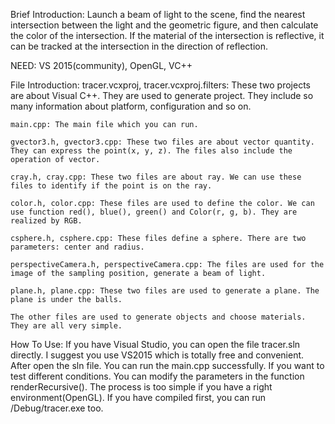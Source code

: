Brief Introduction:
Launch a beam of light to the scene, find the nearest intersection between the light and the geometric figure, and then calculate the color of the intersection. If the material of the intersection is reflective, it can be tracked at the intersection in the direction of reflection.

NEED: VS 2015(community), OpenGL, VC++

File Introduction:
    tracer.vcxproj, tracer.vcxproj.filters: These two projects are about Visual C++. They are used to generate project. They include so many information about platform, configuration and so on.

    main.cpp: The main file which you can run.

    gvector3.h, gvector3.cpp: These two files are about vector quantity. They can express the point(x, y, z). The files also include the operation of vector.

    cray.h, cray.cpp: These two files are about ray. We can use these files to identify if the point is on the ray.

    color.h, color.cpp: These files are used to define the color. We can use function red(), blue(), green() and Color(r, g, b). They are realized by RGB.

    csphere.h, csphere.cpp: These files define a sphere. There are two parameters: center and radius.

    perspectiveCamera.h, perspectiveCamera.cpp: The files are used for the image of the sampling position, generate a beam of light.

    plane.h, plane.cpp: These two files are used to generate a plane. The plane is under the balls.

    The other files are used to generate objects and choose materials. They are all very simple.

How To Use: 
    If you have Visual Studio, you can open the file tracer.sln directly. I suggest you use VS2015 which is totally free and convenient. After open the sln file. You can run the main.cpp successfully. If you want to test different conditions. You can modify the parameters in the function renderRecursive(). The process is too simple if you have a right environment(OpenGL). If you have compiled first, you can run /Debug/tracer.exe too.
